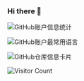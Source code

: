 ### Hi there 👋

![GitHub账户信息统计](https://github-stats.ubrong.com/api?username=nowsoar&show_icons=true&theme=tokyonight)

![GitHub账户最常用语言](https://github-stats.ubrong.com/api/top-langs/?username=nowsoar&layout=compact&theme=tokyonight)

![GitHub仓库信息卡片](https://github-stats.ubrong.com/api/pin/?username=nowsoar&repo=community&theme=dark)

![Visitor Count](https://profile-counter.glitch.me/{nowsoar}/count.svg)





<!--
参考：https://www.bilibili.com/read/cv21336135
--!>
<!--
**nowsoar/nowsoar** is a ✨ _special_ ✨ repository because its `README.md` (this file) appears on your GitHub profile.

Here are some ideas to get you started:

- 🔭 I’m currently working on ...
- 🌱 I’m currently learning ...
- 👯 I’m looking to collaborate on ...
- 🤔 I’m looking for help with ...
- 💬 Ask me about ...
- 📫 How to reach me: ...
- 😄 Pronouns: ...
- ⚡ Fun fact: ...
-->
